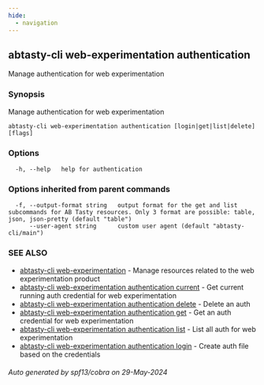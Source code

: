 ```yaml
---
hide:
  - navigation
---
```

## abtasty-cli web-experimentation authentication

Manage authentication for web experimentation

### Synopsis

Manage authentication for web experimentation

```
abtasty-cli web-experimentation authentication [login|get|list|delete] [flags]
```

### Options

```
  -h, --help   help for authentication
```

### Options inherited from parent commands

```
  -f, --output-format string   output format for the get and list subcommands for AB Tasty resources. Only 3 format are possible: table, json, json-pretty (default "table")
      --user-agent string      custom user agent (default "abtasty-cli/main")
```

### SEE ALSO

* [abtasty-cli web-experimentation](abtasty-cli_web-experimentation.md)	 - Manage resources related to the web experimentation product
* [abtasty-cli web-experimentation authentication current](abtasty-cli_web-experimentation_authentication_current.md)	 - Get current running auth credential for web experimentation
* [abtasty-cli web-experimentation authentication delete](abtasty-cli_web-experimentation_authentication_delete.md)	 - Delete an auth
* [abtasty-cli web-experimentation authentication get](abtasty-cli_web-experimentation_authentication_get.md)	 - Get an auth credential for web experimentation
* [abtasty-cli web-experimentation authentication list](abtasty-cli_web-experimentation_authentication_list.md)	 - List all auth for web experimentation
* [abtasty-cli web-experimentation authentication login](abtasty-cli_web-experimentation_authentication_login.md)	 - Create auth file based on the credentials

###### Auto generated by spf13/cobra on 29-May-2024
